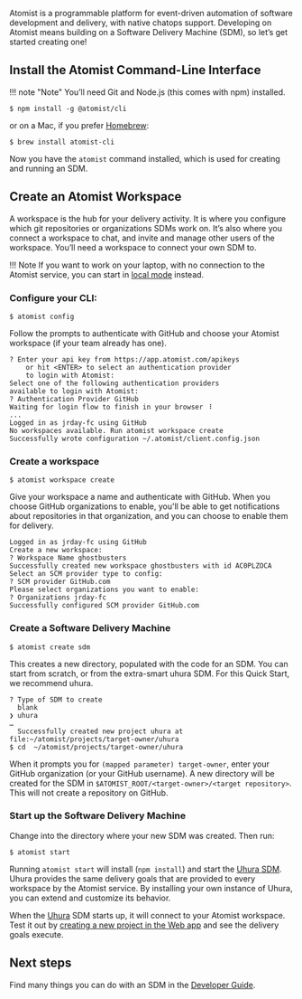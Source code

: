 Atomist is a programmable platform for event-driven automation of
software development and delivery, with native chatops support.  Developing on Atomist
means building on a Software Delivery Machine (SDM), so let’s get started
creating one!

## Install the Atomist Command-Line Interface

!!! note "Note"
    You’ll need Git and Node.js (this comes with npm) installed.

```
$ npm install -g @atomist/cli
```

or on a Mac, if you prefer [Homebrew][brew]:

```
$ brew install atomist-cli
```

Now you have the `atomist` command installed, which is used for creating
and running an SDM.

[brew]: https://brew.sh/ (Homebrew)

## Create an Atomist Workspace

A workspace is the hub for your delivery activity. It is where you
configure which git repositories or organizations SDMs work on. It’s
also where you connect a workspace to chat, and invite and manage
other users of the workspace. You’ll need a workspace to connect your
own SDM to.

!!! Note
    If you want to work on your laptop, with no connection to the Atomist service,
    you can start in [local mode](developer/local-quick-start.md) instead.

### Configure your CLI:

```
$ atomist config
```
Follow the prompts to authenticate with GitHub and choose your Atomist workspace (if your team already has one).

```
? Enter your api key from https://app.atomist.com/apikeys
    or hit <ENTER> to select an authentication provider
    to login with Atomist:
Select one of the following authentication providers
available to login with Atomist:
? Authentication Provider GitHub
Waiting for login flow to finish in your browser ⠸
...
Logged in as jrday-fc using GitHub
No workspaces available. Run atomist workspace create
Successfully wrote configuration ~/.atomist/client.config.json
```

### Create a workspace

```
$ atomist workspace create
```
Give your workspace a name and authenticate with GitHub. When you choose GitHub organizations
to enable, you'll be able to get notifications about repositories in that organization, and
you can choose to enable them for delivery.

```
Logged in as jrday-fc using GitHub
Create a new workspace:
? Workspace Name ghostbusters
Successfully created new workspace ghostbusters with id AC0PLZOCA
Select an SCM provider type to config:
? SCM provider GitHub.com
Please select organizations you want to enable:
? Organizations jrday-fc
Successfully configured SCM provider GitHub.com
```

### Create a Software Delivery Machine

```
$ atomist create sdm
```

This creates a new directory, populated with the code for an SDM. You can
start from scratch, or from the extra-smart uhura SDM. For this Quick Start,
we recommend uhura.

```
? Type of SDM to create
  blank
❯ uhura
…
  Successfully created new project uhura at file:~/atomist/projects/target-owner/uhura
$ cd  ~/atomist/projects/target-owner/uhura
```

When it prompts you for `(mapped parameter) target-owner`, enter your GitHub organization (or your GitHub username).
A new directory will be created for the SDM in `$ATOMIST_ROOT/<target-owner>/<target repository>`. This will not create
a repository on GitHub.

### Start up the Software Delivery Machine

Change into the directory where your new SDM was created. Then run:

```
$ atomist start
```

Running `atomist start` will install (`npm install`) and start the [Uhura
SDM][uhura]. Uhura provides the same delivery goals that are provided
to every workspace by the Atomist service. By installing your own
instance of Uhura, you can extend and customize its behavior.

When the [Uhura][uhura] SDM starts up, it will connect to your Atomist
workspace. Test it out by [creating a new project in the Web
app][create-project] and see the delivery goals execute.

## Next steps

Find many things you can do with an SDM in the
[Developer Guide][developer-guide].

[uhura]: https://github.com/atomist/uhura/ (Uhura)
[developer-guide]: developer/index.md (Atomist Developer Guide)
[setup]: user/index.md (Atomist Setup)
[create-project]: https://app.atomist.com/workspace/project/project (Project Creation)
